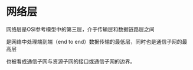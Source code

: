 # 网络层

网络层是OSI参考模型中的第三层，介于传输层和数据链路层之间

是网络中处理端到端（end to end）数据传输的最低层，同时也是通信子网的最高层

也被看成通信子网与资源子网的接口或通信子网的边界。
